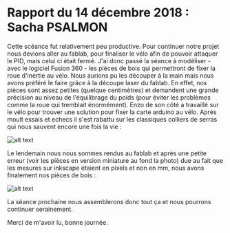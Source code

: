 # Rapport du 14 décembre 2018 : Sacha PSALMON

Cette scéance fut relativement peu productive. Pour continuer notre projet nous devions aller au fablab, pour finaliser le vélo afin de pouvoir attaquer le PID, mais celui ci était fermé. J'ai donc passé la séance à modéliser - avec le logiciel Fusion 360 - les pièces de bois qui permettront de fixer la roue d'inertie au vélo. Nous aurions pu les découper à la main mais nous avons préféré le faire grâce à la découpe laser du fablab. En effet, nos pièces sont assez petites (quelque centimètres) et demandent une grande précision au niveau de l'équilibrage du poids (pour éviter les problèmes comme la roue qui tremblait énormément). Enzo de son côté a travaillé sur le vélo pour trouver une solution pour fixer la carte arduino au vélo. Après moult essais et echecs il s'est rabattu sur les classiques colliers de serras qui nous sauvent encore une fois la vie :


![alt text](http://image.noelshack.com/fichiers/2019/07/4/1550174454-velo.jpg "C'est beau.")

Le lendemain nous nous sommes rendus au fablab et après une petite erreur (voir les pièces en version miniature au fond la photo) due au fait que les mesures sur inkscape étaient en pixels et non en mm, nous avons finalement nos pièces de bois : 

![alt text](http://image.noelshack.com/fichiers/2019/07/4/1550174451-pieces.jpg "C'est beau.")

La séance prochaine nous assemblerons donc tout ça et nous pourrons continuer serainement.

Merci de m'avoir lu, bonne journée.